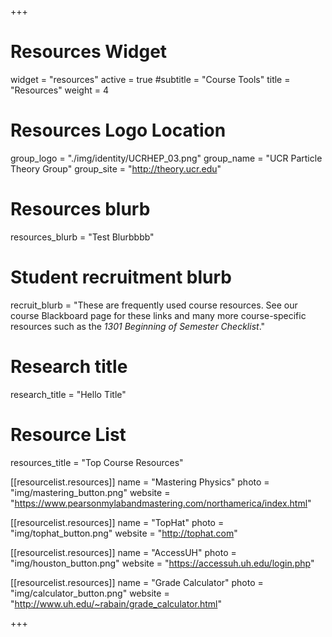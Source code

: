 +++
# Resources Widget
widget = "resources"
active = true
#subtitle = "Course Tools"
title = "Resources"
weight = 4

# Resources Logo Location
group_logo = "./img/identity/UCRHEP_03.png"
group_name = "UCR Particle Theory Group"
group_site = "http://theory.ucr.edu"

# Resources blurb
resources_blurb = "Test Blurbbbb"

# Student recruitment blurb
recruit_blurb = "These are frequently used course resources. See our course Blackboard page for these links and many more course-specific resources such as the *1301 Beginning of Semester Checklist*."

# Research title
research_title = "Hello Title"

# Resource List
resources_title = "Top Course Resources"

[[resourcelist.resources]]
  name = "Mastering Physics"
  photo = "img/mastering_button.png"
  website = "https://www.pearsonmylabandmastering.com/northamerica/index.html"

[[resourcelist.resources]]
  name = "TopHat"
  photo = "img/tophat_button.png"
  website = "http://tophat.com"

[[resourcelist.resources]]
  name = "AccessUH"
  photo = "img/houston_button.png"
  website = "https://accessuh.uh.edu/login.php"

[[resourcelist.resources]]
  name = "Grade Calculator"
  photo = "img/calculator_button.png"
  website = "http://www.uh.edu/~rabain/grade_calculator.html"


+++
